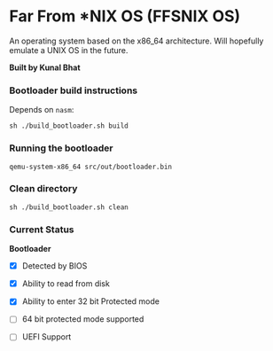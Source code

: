 #  Far From *NIX OS (FFSNIX OS)
An operating system based on the x86_64 architecture. Will hopefully emulate a UNIX OS in the future.

**Built by Kunal Bhat**

### Bootloader build instructions
Depends on `nasm`:
```
sh ./build_bootloader.sh build
```

### Running the bootloader
```
qemu-system-x86_64 src/out/bootloader.bin
```

### Clean directory
```
sh ./build_bootloader.sh clean
```

### Current Status
**Bootloader**
- [x] Detected by BIOS
- [x] Ability to read from disk
- [x] Ability to enter 32 bit Protected mode
- [ ] 64 bit protected mode supported
- [ ] UEFI Support


